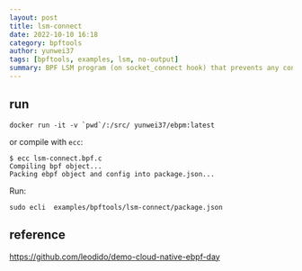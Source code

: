 ```yaml
---
layout: post
title: lsm-connect
date: 2022-10-10 16:18
category: bpftools
author: yunwei37
tags: [bpftools, examples, lsm, no-output]
summary: BPF LSM program (on socket_connect hook) that prevents any connection towards 1.1.1.1 to happen. Found in demo-cloud-native-ebpf-day
---
```



## run

```console
docker run -it -v `pwd`/:/src/ yunwei37/ebpm:latest
```

or compile with `ecc`:

```console
$ ecc lsm-connect.bpf.c
Compiling bpf object...
Packing ebpf object and config into package.json...
```

Run:

```console
sudo ecli  examples/bpftools/lsm-connect/package.json
```

## reference

<https://github.com/leodido/demo-cloud-native-ebpf-day>